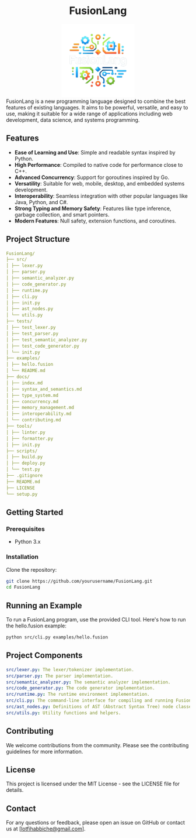 
<div align="center">
  <h1>FusionLang</h1>

  <img src="./images/fusionlang-logo.png" alt="FusionLang Logo" width="200" height="200">
</div>
FusionLang is a new programming language designed to combine the best features of existing languages. It aims to be powerful, versatile, and easy to use, making it suitable for a wide range of applications including web development, data science, and systems programming.

## Features

- **Ease of Learning and Use**: Simple and readable syntax inspired by Python.
- **High Performance**: Compiled to native code for performance close to C++.
- **Advanced Concurrency**: Support for goroutines inspired by Go.
- **Versatility**: Suitable for web, mobile, desktop, and embedded systems development.
- **Interoperability**: Seamless integration with other popular languages like Java, Python, and C#.
- **Strong Typing and Memory Safety**: Features like type inference, garbage collection, and smart pointers.
- **Modern Features**: Null safety, extension functions, and coroutines.

## Project Structure

```yaml
FusionLang/
├── src/
│ ├── lexer.py
│ ├── parser.py
│ ├── semantic_analyzer.py
│ ├── code_generator.py
│ ├── runtime.py
│ ├── cli.py
│ ├── init.py
│ ├── ast_nodes.py
│ └── utils.py
├── tests/
│ ├── test_lexer.py
│ ├── test_parser.py
│ ├── test_semantic_analyzer.py
│ ├── test_code_generator.py
│ └── init.py
├── examples/
│ ├── hello.fusion
│ └── README.md
├── docs/
│ ├── index.md
│ ├── syntax_and_semantics.md
│ ├── type_system.md
│ ├── concurrency.md
│ ├── memory_management.md
│ ├── interoperability.md
│ └── contributing.md
├── tools/
│ ├── linter.py
│ ├── formatter.py
│ ├── init.py
├── scripts/
│ ├── build.py
│ ├── deploy.py
│ └── test.py
├── .gitignore
├── README.md
├── LICENSE
└── setup.py
```

## Getting Started

### Prerequisites

- Python 3.x

### Installation

Clone the repository:

```sh
git clone https://github.com/yourusername/FusionLang.git
cd FusionLang
```

## Running an Example
To run a FusionLang program, use the provided CLI tool. Here's how to run the hello.fusion example:
```sh
python src/cli.py examples/hello.fusion
```

## Project Components
```yaml
src/lexer.py: The lexer/tokenizer implementation.
src/parser.py: The parser implementation.
src/semantic_analyzer.py: The semantic analyzer implementation.
src/code_generator.py: The code generator implementation.
src/runtime.py: The runtime environment implementation.
src/cli.py: The command-line interface for compiling and running FusionLang programs.
src/ast_nodes.py: Definitions of AST (Abstract Syntax Tree) node classes.
src/utils.py: Utility functions and helpers.
```
## Contributing
We welcome contributions from the community. Please see the contributing guidelines for more information.

## License
This project is licensed under the MIT License - see the LICENSE file for details.

## Contact
For any questions or feedback, please open an issue on GitHub or contact us at [lotfihabbiche@gmail.com].
